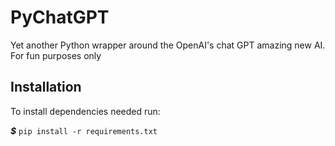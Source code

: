 # PyChatGPT

Yet another Python wrapper around the OpenAI's chat GPT amazing new AI. For fun purposes only

## Installation

To install dependencies needed run:

_**$**_ `pip install -r requirements.txt`

